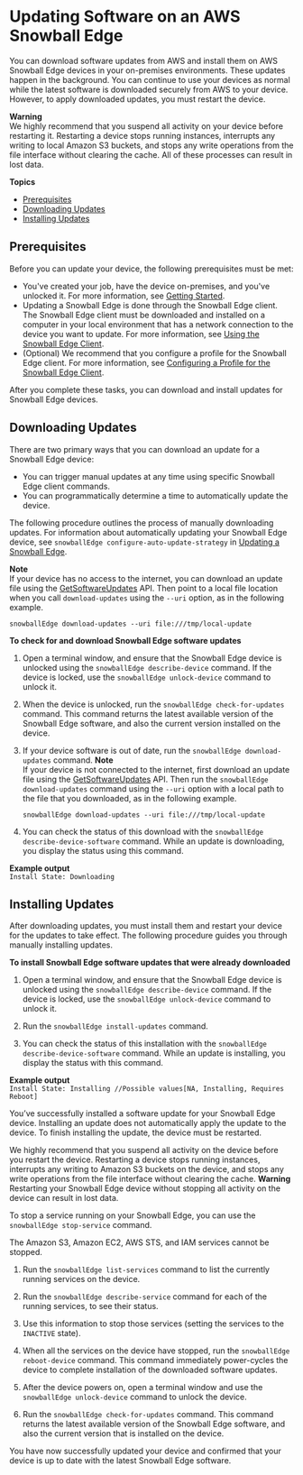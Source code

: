 # Updating Software on an AWS Snowball Edge<a name="updating-device"></a>

You can download software updates from AWS and install them on AWS Snowball Edge devices in your on\-premises environments\. These updates happen in the background\. You can continue to use your devices as normal while the latest software is downloaded securely from AWS to your device\. However, to apply downloaded updates, you must restart the device\.

**Warning**  
We highly recommend that you suspend all activity on your device before restarting it\. Restarting a device stops running instances, interrupts any writing to local Amazon S3 buckets, and stops any write operations from the file interface without clearing the cache\. All of these processes can result in lost data\.

**Topics**
+ [Prerequisites](#prereq-updating-device)
+ [Downloading Updates](#download-updates)
+ [Installing Updates](#install-updates)

## Prerequisites<a name="prereq-updating-device"></a>

Before you can update your device, the following prerequisites must be met:
+ You've created your job, have the device on\-premises, and you've unlocked it\. For more information, see [Getting Started](getting-started.md)\.
+ Updating a Snowball Edge is done through the Snowball Edge client\. The Snowball Edge client must be downloaded and installed on a computer in your local environment that has a network connection to the device you want to update\. For more information, see [Using the Snowball Edge Client](using-client.md)\.
+ \(Optional\) We recommend that you configure a profile for the Snowball Edge client\. For more information, see [Configuring a Profile for the Snowball Edge Client](using-client-commands.md#client-configuration)\.

After you complete these tasks, you can download and install updates for Snowball Edge devices\.

## Downloading Updates<a name="download-updates"></a>

There are two primary ways that you can download an update for a Snowball Edge device: 
+ You can trigger manual updates at any time using specific Snowball Edge client commands\.
+ You can programmatically determine a time to automatically update the device\.

The following procedure outlines the process of manually downloading updates\. For information about automatically updating your Snowball Edge device, see `snowballEdge configure-auto-update-strategy` in [Updating a Snowball Edge](using-client-commands.md#update-client-commands)\.

**Note**  
If your device has no access to the internet, you can download an update file using the [GetSoftwareUpdates](https://docs.aws.amazon.com/snowball/latest/api-reference/API_GetSoftwareUpdates.html) API\. Then point to a local file location when you call `download-updates` using the `--uri` option, as in the following example\.  

```
snowballEdge download-updates --uri file:///tmp/local-update
```

**To check for and download Snowball Edge software updates**

1. Open a terminal window, and ensure that the Snowball Edge device is unlocked using the `snowballEdge describe-device` command\. If the device is locked, use the `snowballEdge unlock-device` command to unlock it\.

1. When the device is unlocked, run the `snowballEdge check-for-updates` command\. This command returns the latest available version of the Snowball Edge software, and also the current version installed on the device\.

1. If your device software is out of date, run the `snowballEdge download-updates` command\.
**Note**  
If your device is not connected to the internet, first download an update file using the [GetSoftwareUpdates](https://docs.aws.amazon.com/snowball/latest/api-reference/API_GetSoftwareUpdates.html) API\. Then run the `snowballEdge download-updates` command using the `--uri` option with a local path to the file that you downloaded, as in the following example\.  

   ```
   snowballEdge download-updates --uri file:///tmp/local-update
   ```

1. You can check the status of this download with the `snowballEdge describe-device-software` command\. While an update is downloading, you display the status using this command\. 

**Example output**  
 `Install State: Downloading`

## Installing Updates<a name="install-updates"></a>

After downloading updates, you must install them and restart your device for the updates to take effect\. The following procedure guides you through manually installing updates\.

**To install Snowball Edge software updates that were already downloaded**

1. Open a terminal window, and ensure that the Snowball Edge device is unlocked using the `snowballEdge describe-device` command\. If the device is locked, use the `snowballEdge unlock-device` command to unlock it\.

1. Run the `snowballEdge install-updates` command\.

1. You can check the status of this installation with the `snowballEdge describe-device-software` command\. While an update is installing, you display the status with this command\.

**Example output**  
`Install State: Installing //Possible values[NA, Installing, Requires Reboot]`

   You’ve successfully installed a software update for your Snowball Edge device\. Installing an update does not automatically apply the update to the device\. To finish installing the update, the device must be restarted\.

   We highly recommend that you suspend all activity on the device before you restart the device\. Restarting a device stops running instances, interrupts any writing to Amazon S3 buckets on the device, and stops any write operations from the file interface without clearing the cache\.
**Warning**  
Restarting your Snowball Edge device without stopping all activity on the device can result in lost data\.

   To stop a service running on your Snowball Edge, you can use the `snowballEdge stop-service` command\. 

   The Amazon S3, Amazon EC2, AWS STS, and IAM services cannot be stopped\.

1. Run the `snowballEdge list-services` command to list the currently running services on the device\.

1. Run the `snowballEdge describe-service` command for each of the running services, to see their status\.

1. Use this information to stop those services \(setting the services to the `INACTIVE` state\)\.

1. When all the services on the device have stopped, run the `snowballEdge reboot-device` command\. This command immediately power\-cycles the device to complete installation of the downloaded software updates\.

1. After the device powers on, open a terminal window and use the `snowballEdge unlock-device` command to unlock the device\.

1. Run the `snowballEdge check-for-updates` command\. This command returns the latest available version of the Snowball Edge software, and also the current version that is installed on the device\.

You have now successfully updated your device and confirmed that your device is up to date with the latest Snowball Edge software\.